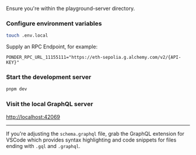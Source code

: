 Ensure you're within the playground-server directory.

### Configure environment variables

```bash
touch .env.local
```

Supply an RPC Endpoint, for example:

`PONDER_RPC_URL_11155111="https://eth-sepolia.g.alchemy.com/v2/{API-KEY}"`

### Start the development server

```bash
pnpm dev
```

### Visit the local GraphQL server

<http://localhost:42069>

---

If you're adjusting the `schema.graphql` file, grab the GraphQL extension for VSCode which provides syntax highlighting and code snippets for files ending with `.gql` and `.graphql`.


